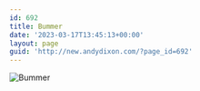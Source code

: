 ```yaml
---
id: 692
title: Bummer
date: '2023-03-17T13:45:13+00:00'
layout: page
guid: 'http://new.andydixon.com/?page_id=692'
---
```


![Bummer](https://i0.wp.com/assets.g8x2.ldn.idrivee2-23.com/posters/Bummer%2001.jpg?w=1200&ssl=1 "Bummer")